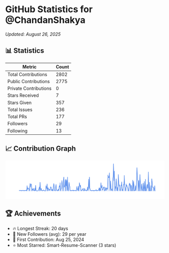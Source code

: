 # GitHub Statistics for @ChandanShakya
*Updated: August 26, 2025*

## 📊 Statistics
| Metric | Count |
|--------|--------|
| Total Contributions | 2802 |
| Public Contributions | 2775 |
| Private Contributions | 0 |
| Stars Received | 7 |
| Stars Given | 357 |
| Total Issues | 236 |
| Total PRs | 177 |
| Followers | 29 |
| Following | 13 |

## 📈 Contribution Graph

![Contribution Graph](./contribution_graph.png)

## 🏆 Achievements

- 🔥 Longest Streak: 20 days
- 👥 New Followers (avg): 29 per year
- 📅 First Contribution: Aug 25, 2024
- ⭐ Most Starred: Smart-Resume-Scanner (3 stars)
